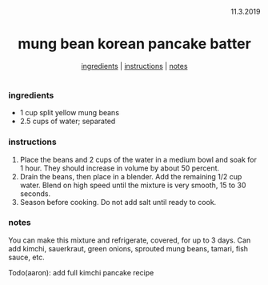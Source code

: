 <p align="right">11.3.2019</p>

<h1 align="center">mung bean korean pancake batter</h1>

<div align="center">
  <a href="#ingredients">ingredients</a> | 
  <a href="#instructions">instructions</a> | 
  <a href="#notes">notes</a>
</div>
<br>

### ingredients
- 1 cup split yellow mung beans
- 2.5 cups of water; separated

### instructions
1. Place the beans and 2 cups of the water in a medium bowl and 
soak for 1 hour. They should increase in volume by about 50 percent.
1. Drain the beans, then place in a blender. Add the remaining 1/2 cup 
water. Blend on high speed until the mixture is very smooth, 15 to 30 seconds. 
1. Season before cooking.  Do not add salt until ready to cook.

### notes
You can make this mixture and refrigerate, covered, for up to 3 days.  Can add kimchi, sauerkraut, green onions, sprouted
mung beans, tamari, fish sauce, etc.

Todo(aaron): add full kimchi pancake recipe
